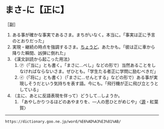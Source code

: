 # まさ‐に【正に】

［副］
1.  ある事が確かな事実であるさま。まちがいなく。本当に。「事実は正に予言のとおりだった」
2.  実現・継続の時点を強調するさま。[ちょうど](ちょうど（丁度）)。あたかも。「彼は正に車から降りた瞬間、凶弾に倒れた」
3.  《漢文訓読から起こった用法》    
    1.  ㋐（「当に」とも書く。「まさに…べし」などの形で）当然あることをしなければならないさま。ぜひとも。「学生たる者正に学問に励むべきだ」        
    2.  ㋑（「将に」とも書く）（「まさに…せんとする」などの形で）ある事が実現しそうだという気持ちを表す語。今にも。「飛行機が正に飛び立とうとしている」
4. （主に、あとに反語表現を伴って）どうして…しようか。    
    1.  「あやしかりつるほどのあやまりを、―人の思ひとがめじや」〈[源](https://dictionary.goo.ne.jp/word/%E6%BA%90%E6%B0%8F%E7%89%A9%E8%AA%9E/#jn-69890)・紅葉賀〉

---
`https://dictionary.goo.ne.jp/word/%E6%AD%A3%E3%81%AB/`